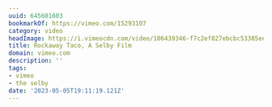 ```yaml
---
uuid: 645601603
bookmarkOf: https://vimeo.com/15293107
category: video
headImage: https://i.vimeocdn.com/video/106439346-f7c2ef827ebcbc53385eef68579373ce28a9d69ea9dd00d3ccc22e0daf82840b-d_295x166
title: Rockaway Taco, A Selby Film
domain: vimeo.com
description: ''
tags:
- vimeo
- the selby
date: '2023-05-05T19:11:19.121Z'
---
```



